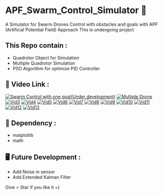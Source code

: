 # APF_Swarm_Control_Simulator :helicopter:
A Simulator for Swarm Drones Control with obstacles and goals with APF (Artificial Potential Field) Approach
This is undergoing project

## This Repo contain :
- Quadrotor Object for Simulation
- Multiple Quadrotor Simulation
- PSO Algorithm for optimize PID Controller

## :movie_camera: Video Link :
[![Swarm Control with one goal(Under development)](https://img.youtube.com/vi/Tde_2Lo7RW8/1.jpg)](https://youtu.be/Tde_2Lo7RW8)
[![Multiple Drone](https://img.youtube.com/vi/Tde_2Lo7RW8/2.jpg)](https://youtu.be/FwJYRlpA0gw)
[![Vid3](https://img.youtube.com/vi/Tde_2Lo7RW8/3.jpg)](https://youtu.be/jNaC6HgPrvA)
[![Vid4](https://img.youtube.com/vi/Tde_2Lo7RW8/1.jpg)](https://youtu.be/5X3YD8bPKK0)
[![Vid5](https://img.youtube.com/vi/Tde_2Lo7RW8/1.jpg)](https://youtu.be/o0WkS64P_tc)
[![Vid6](https://img.youtube.com/vi/Tde_2Lo7RW8/1.jpg)](https://youtu.be/4TnvGZbF9L0)
[![Vid7](https://img.youtube.com/vi/Tde_2Lo7RW8/1.jpg)](https://youtu.be/7zf8Ig2OTZc)
[![Vid8](https://img.youtube.com/vi/Tde_2Lo7RW8/1.jpg)](https://youtu.be/r8ql6lpVnJ4)
[![Vid9](https://img.youtube.com/vi/Tde_2Lo7RW8/1.jpg)](https://youtu.be/US9f_UzL6gM)
[![Vid10](https://img.youtube.com/vi/Tde_2Lo7RW8/1.jpg)](https://youtu.be/YgrqzhvWeow)
[![Vid11](https://img.youtube.com/vi/Tde_2Lo7RW8/1.jpg)](https://youtu.be/1p6S5EMvkOM)
[![Vid12](https://img.youtube.com/vi/Tde_2Lo7RW8/1.jpg)](https://youtu.be/NsEZXHkdPBo)
[![Vid13](https://img.youtube.com/vi/Tde_2Lo7RW8/1.jpg)](https://youtu.be/XCfQyQH_Lxc)


## :bread: Dependency :

- matplotlib
- math

## :desktop_computer: Future Development :
- Add Noise in sensor
- Add Extended Kalman Filter

Give :star: Star if you like it =)